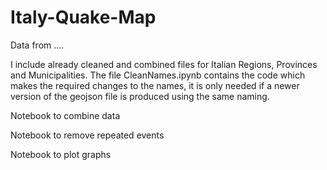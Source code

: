 # Italy-Quake-Map

Data from ....

I include already cleaned and combined files for Italian Regions, Provinces and Municipalities.
The file CleanNames.ipynb contains the code which makes the required changes to the names, it is only needed if a newer version of the geojson file is produced using the same naming.

Notebook to combine data

Notebook to remove repeated events

Notebook to plot graphs
